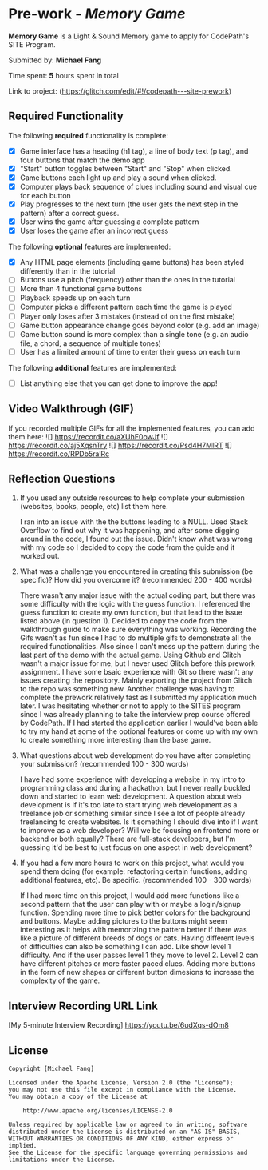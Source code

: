 # Pre-work - *Memory Game*

**Memory Game** is a Light & Sound Memory game to apply for CodePath's SITE Program. 

Submitted by: **Michael Fang**

Time spent: **5** hours spent in total

Link to project: (https://glitch.com/edit/#!/codepath---site-prework)

## Required Functionality

The following **required** functionality is complete:

* [x] Game interface has a heading (h1 tag), a line of body text (p tag), and four buttons that match the demo app
* [x] "Start" button toggles between "Start" and "Stop" when clicked. 
* [x] Game buttons each light up and play a sound when clicked. 
* [x] Computer plays back sequence of clues including sound and visual cue for each button
* [x] Play progresses to the next turn (the user gets the next step in the pattern) after a correct guess. 
* [x] User wins the game after guessing a complete pattern
* [x] User loses the game after an incorrect guess

The following **optional** features are implemented:

* [x] Any HTML page elements (including game buttons) has been styled differently than in the tutorial
* [ ] Buttons use a pitch (frequency) other than the ones in the tutorial
* [ ] More than 4 functional game buttons
* [ ] Playback speeds up on each turn
* [ ] Computer picks a different pattern each time the game is played
* [ ] Player only loses after 3 mistakes (instead of on the first mistake)
* [ ] Game button appearance change goes beyond color (e.g. add an image)
* [ ] Game button sound is more complex than a single tone (e.g. an audio file, a chord, a sequence of multiple tones)
* [ ] User has a limited amount of time to enter their guess on each turn

The following **additional** features are implemented:

- [ ] List anything else that you can get done to improve the app!

## Video Walkthrough (GIF)

If you recorded multiple GIFs for all the implemented features, you can add them here:
![] https://recordit.co/aXUhF0owJf
![] https://recordit.co/aj5XqsnTry
![] https://recordit.co/Psd4H7MlRT
![] https://recordit.co/RPDb5ralRc

## Reflection Questions
1. If you used any outside resources to help complete your submission (websites, books, people, etc) list them here. 

    I ran into an issue with the the buttons leading to a NULL. Used Stack Overflow to find out why it was happening, and after some digging around in the code, I found out the issue. Didn't know what was wrong with my code so I decided to copy the code from the guide and it worked out.

2. What was a challenge you encountered in creating this submission (be specific)? How did you overcome it? (recommended 200 - 400 words) 

    There wasn't any major issue with the actual coding part, but there was some difficulty with the logic with the guess function. I referenced the guess function to  create my own function, but that lead to the issue listed above (in question 1). Decided to copy the code from the walkthrough guide to make sure everything was    working. Recording the Gifs wasn't as fun since I had to do multiple gifs to demonstrate all the required functionalities. Also since I can't mess up the pattern during the last part of the demo with the actual game. Using Github and Glitch wasn't a major issue for me, but I never used Glitch before this prework assignment. I have some bsaic experience with Git so there wasn't any issues creating the repository. Mainly exporting the project from Glitch to the repo was something new. Another challenge was having to complete the prework relatively fast as I submitted my application much later. I was hesitating whether or not to apply to the SITES program since I was already planning to take the interview prep course offered by CodePath. If I had started the application earlier I would've been able to try my hand at some of the optional features or come up with my own to create something more interesting than the base game.

3. What questions about web development do you have after completing your submission? (recommended 100 - 300 words) 

    I have had some experience with developing a website in my intro to programming class and during a hackathon, but I never really buckled down and started to learn web development. A question about web development is if it's too late to start trying web development as a freelance job or something similar since I see a lot of people already freelancing to create websites. Is it something I should dive into if I want to improve as a web developer? Will we be focusing on frontend more or backend or both equally? There are full-stack developers, but I'm guessing it'd be best to just focus on one aspect in web development?

4. If you had a few more hours to work on this project, what would you spend them doing (for example: refactoring certain functions, adding additional features, etc). Be specific. (recommended 100 - 300 words) 

    If I had more time on this project, I would add more functions like a second pattern that the user can play with or maybe a login/signup function. Spending more time to pick better colors for the background and buttons. Maybe adding pictures to the buttons might seem interesting as it helps with memorizing the pattern better if there was like a picture of different breeds of dogs or cats. Having different levels of difficulties can also be something I can add. Like show level 1 difficulty. And if the user passes level 1 they move to level 2. Level 2 can have different pitches or more faster paced clues. Adding more buttons in the form of new shapes or different button dimesions to increase the complexity of the game.



## Interview Recording URL Link

[My 5-minute Interview Recording] https://youtu.be/6udXqs-dOm8


## License

    Copyright [Michael Fang]

    Licensed under the Apache License, Version 2.0 (the "License");
    you may not use this file except in compliance with the License.
    You may obtain a copy of the License at

        http://www.apache.org/licenses/LICENSE-2.0

    Unless required by applicable law or agreed to in writing, software
    distributed under the License is distributed on an "AS IS" BASIS,
    WITHOUT WARRANTIES OR CONDITIONS OF ANY KIND, either express or implied.
    See the License for the specific language governing permissions and
    limitations under the License.
